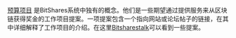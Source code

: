 [预算项目](introduction/workers) 是BitShares系统中独有的概念。他们是一些期望通过提供服务来从区块链获得奖金的工作项目提案。一项提案包含一个指向网站或论坛帖子的链接，在其中详细解释了工作项目的介绍。在这里[Bitsharestalk](https://bitsharestalk.org/index.php/board,103.0.html)可以看到一些提案。